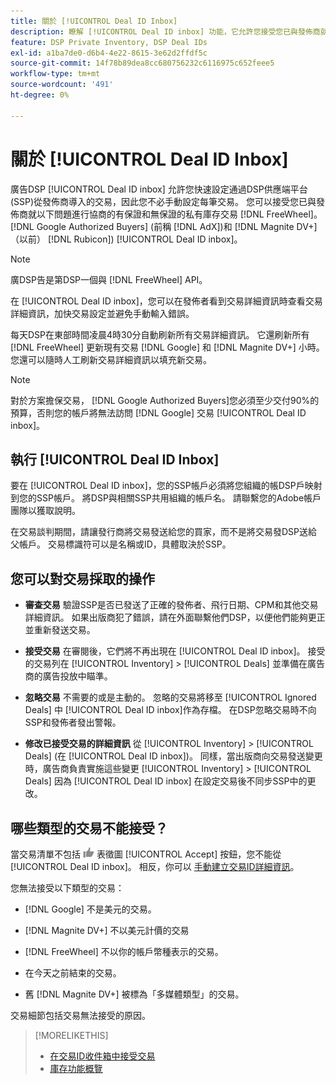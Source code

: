 ```yaml
---
title: 關於 [!UICONTROL Deal ID Inbox]
description: 瞭解 [!UICONTROL Deal ID inbox] 功能，它允許您接受您已與發佈商就以下問題談判的私有協定 [!DNL FreeWheel], [!DNL Google Authorized Buyers] (前稱 [!DNL AdX]), and [!DNL Magnite DV+] （以前） [!DNL Rubicon])。
feature: DSP Private Inventory, DSP Deal IDs
exl-id: a1ba7de0-d6b4-4e22-8615-3e62d2ffdf5c
source-git-commit: 14f78b89dea8cc680756232c6116975c652feee5
workflow-type: tm+mt
source-wordcount: '491'
ht-degree: 0%

---
```


# 關於 [!UICONTROL Deal ID Inbox]

廣告DSP [!UICONTROL Deal ID inbox] 允許您快速設定通過DSP供應端平台(SSP)從發佈商導入的交易，因此您不必手動設定每筆交易。 您可以接受您已與發佈商就以下問題進行協商的有保證和無保證的私有庫存交易 [!DNL FreeWheel]。 [!DNL Google Authorized Buyers] (前稱 [!DNL AdX])和 [!DNL Magnite DV+] （以前） [!DNL Rubicon]) [!UICONTROL Deal ID inbox]。

>[!NOTE]
>
>廣DSP告是第DSP一個與 [!DNL FreeWheel] API。

在 [!UICONTROL Deal ID inbox]，您可以在發佈者看到交易詳細資訊時查看交易詳細資訊，加快交易設定並避免手動輸入錯誤。

<!-- 
Accepting a deal automatically pre-populates a new Deal ID record with details from the publisher, and you need to enter only the publisher [always? or just in some cases?], the media type, who can access the deal, and any attribute labels to apply to the deal so it's easy to find. [Are labels a dimension you can report on?]

For each available deal, you can review the deal details sent directly from the publisher. Some deals are grouped as proposals (packages), and you can see the individual deal details by reviewing the deal.

You can accept any available deal or move an incorrect deal to the Ignored Deals tab. You can also un-ignore deals, which moves them back to the New Deals tab so you can potentially accept them.

For each deal, you can select one publisher and one media type (Desktop Video, Mobile Video, Connected TV, Display, or Audio), and you can share the deal with specific advertisers and with all advertisers for a specific account.
 -->

每天DSP在東部時間凌晨4時30分自動刷新所有交易詳細資訊。 它還刷新所有 [!DNL FreeWheel] 更新現有交易 [!DNL Google] 和 [!DNL Magnite DV+] 小時。 您還可以隨時人工刷新交易詳細資訊以填充新交易。

<!-- MC: I'm not sure where I got the following. Is this currently true? -->
>[!NOTE]
>
>對於方案擔保交易， [!DNL Google Authorized Buyers]您必須至少交付90%的預算，否則您的帳戶將無法訪問 [!DNL Google] 交易 [!UICONTROL Deal ID inbox]。

## 執行 [!UICONTROL Deal ID Inbox]

要在 [!UICONTROL Deal ID inbox]，您的SSP帳戶必須將您組織的帳DSP戶映射到您的SSP帳戶。 將DSP與相關SSP共用組織的帳戶名。 請聯繫您的Adobe帳戶團隊以獲取說明。

在交易談判期間，請讓發行商將交易發送給您的買家，而不是將交易發DSP送給父帳戶。 交易標識符可以是名稱或ID，具體取決於SSP。

## 您可以對交易採取的操作

* **審查交易** 驗證SSP是否已發送了正確的發佈者、飛行日期、CPM和其他交易詳細資訊。 如果出版商犯了錯誤，請在外面聯繫他們DSP，以便他們能夠更正並重新發送交易。

* **接受交易** 在審閱後，它們將不再出現在 [!UICONTROL Deal ID inbox]。 接受的交易列在 [!UICONTROL Inventory] > [!UICONTROL Deals] 並準備在廣告商的廣告投放中瞄準。

* **忽略交易** 不需要的或是主動的。 忽略的交易將移至 [!UICONTROL Ignored Deals] 中 [!UICONTROL Deal ID inbox]作為存檔。 在DSP忽略交易時不向SSP和發佈者發出警報。

* **修改已接受交易的詳細資訊** 從 [!UICONTROL Inventory] > [!UICONTROL Deals] (在 [!UICONTROL Deal ID inbox])。 同樣，當出版商向交易發送變更時，廣告商負責實施這些變更 [!UICONTROL Inventory] > [!UICONTROL Deals] 因為 [!UICONTROL Deal ID inbox] 在設定交易後不同步SSP中的更改。

## 哪些類型的交易不能接受？

當交易清單不包括 ![接受](/help/dsp/assets/accept.png) 表徵圖 [!UICONTROL Accept] 按鈕，您不能從 [!UICONTROL Deal ID inbox]。 相反，你可以 [手動建立交易ID詳細資訊](/help/dsp/inventory/deal-id-create.md)。

您無法接受以下類型的交易：

* [!DNL Google] 不是美元的交易。

* [!DNL Magnite DV+] 不以美元計價的交易

* [!DNL FreeWheel] 不以你的帳戶幣種表示的交易。

* 在今天之前結束的交易。

* 舊 [!DNL Magnite DV+] 被標為「多媒體類型」的交易。

交易細節包括交易無法接受的原因。

>[!MORELIKETHIS]
>
>* [在交易ID收件箱中接受交易](deal-id-inbox-accept.md)
>* [庫存功能概覽](inventory-overview.md)

